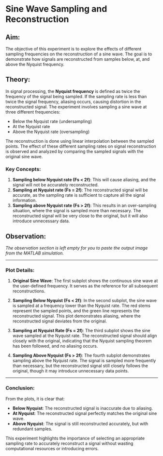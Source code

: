 # Sine Wave Sampling and Reconstruction

## Aim:
The objective of this experiment is to explore the effects of different sampling frequencies on the reconstruction of a sine wave. The goal is to demonstrate how signals are reconstructed from samples below, at, and above the Nyquist frequency.

## Theory:
In signal processing, the **Nyquist frequency** is defined as twice the frequency of the signal being sampled. If the sampling rate is less than twice the signal frequency, aliasing occurs, causing distortion in the reconstructed signal. The experiment involves sampling a sine wave at three different frequencies:
- Below the Nyquist rate (undersampling)
- At the Nyquist rate
- Above the Nyquist rate (oversampling)

The reconstruction is done using linear interpolation between the sampled points. The effect of these different sampling rates on signal reconstruction is observed and analyzed by comparing the sampled signals with the original sine wave.

### Key Concepts:
1. **Sampling below Nyquist rate (Fs < 2f)**: This will cause aliasing, and the signal will not be accurately reconstructed.
2. **Sampling at Nyquist rate (Fs = 2f)**: The reconstructed signal will be accurate, as the sampling rate is sufficient to capture all the signal information.
3. **Sampling above Nyquist rate (Fs > 2f)**: This results in an over-sampling situation, where the signal is sampled more than necessary. The reconstructed signal will be very close to the original, but it will also introduce unnecessary data.

## Observation:
_The observation section is left empty for you to paste the output image from the MATLAB simulation._

---

### Plot Details:
1. **Original Sine Wave**: The first subplot shows the continuous sine wave at the user-defined frequency. It serves as the reference for all subsequent reconstructions.
   
2. **Sampling Below Nyquist (Fs < 2f)**: In the second subplot, the sine wave is sampled at a frequency lower than the Nyquist rate. The red stems represent the sampled points, and the green line represents the reconstructed signal. This plot demonstrates aliasing, where the reconstructed signal deviates from the original.
   
3. **Sampling at Nyquist Rate (Fs = 2f)**: The third subplot shows the sine wave sampled at the Nyquist rate. The reconstructed signal should align closely with the original, indicating that the Nyquist sampling theorem has been followed, and no aliasing occurs.
   
4. **Sampling Above Nyquist (Fs > 2f)**: The fourth subplot demonstrates sampling above the Nyquist rate. The signal is sampled more frequently than necessary, but the reconstructed signal still closely follows the original, though it may introduce unnecessary data points.

---

### Conclusion:
From the plots, it is clear that:
- **Below Nyquist**: The reconstructed signal is inaccurate due to aliasing.
- **At Nyquist**: The reconstructed signal perfectly matches the original sine wave.
- **Above Nyquist**: The signal is still reconstructed accurately, but with redundant samples.

This experiment highlights the importance of selecting an appropriate sampling rate to accurately reconstruct a signal without wasting computational resources or introducing errors.
